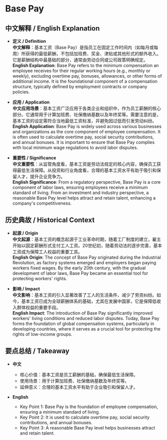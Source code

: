 # Base Pay

## 中文解释 / English Explanation

* **定义 / Definition**  
  **中文解释**：基本工资（Base Pay）是指员工在固定工作时间内（如每月或每周）所获得的最低薪酬，不包括加班费、奖金、津贴或其他形式的额外收入。它是薪酬结构中最基础的部分，通常由劳动合同或公司政策明确规定。  
  **English Explanation**: Base Pay refers to the minimum compensation an employee receives for their regular working hours (e.g., monthly or weekly), excluding overtime pay, bonuses, allowances, or other forms of additional income. It is the foundational component of a compensation structure, typically defined by employment contracts or company policies.

* **应用 / Application**  
  **中文应用场景**：基本工资广泛应用于各类企业和组织中，作为员工薪酬的核心部分。它通常用于计算加班费、社保缴纳基数以及年终奖等。需要注意的是，基本工资的设定需符合当地最低工资标准，并避免因过低而引发劳动纠纷。  
  **English Application**: Base Pay is widely used across various businesses and organizations as the core component of employee compensation. It is often used to calculate overtime pay, social security contributions, and annual bonuses. It is important to ensure that Base Pay complies with local minimum wage regulations to avoid labor disputes.

* **重要性 / Significance**  
  **中文重要性**：从监管角度看，基本工资是劳动法规定的核心内容，确保员工获得最低生活保障。从投资和行业角度看，合理的基本工资水平有助于吸引和保留人才，提升企业竞争力。  
  **English Significance**: From a regulatory perspective, Base Pay is a core component of labor laws, ensuring employees receive a minimum standard of living. From an investment and industry perspective, a reasonable Base Pay level helps attract and retain talent, enhancing a company's competitiveness.

## 历史典故 / Historical Context

* **起源 / Origin**  
  **中文起源**：基本工资的概念起源于工业革命时期，随着工厂制度的建立，雇主开始以固定薪酬形式支付工人工资。20世纪初，随着劳动法的逐步完善，基本工资成为保障工人权益的重要工具。  
  **English Origin**: The concept of Base Pay originated during the Industrial Revolution, as factory systems emerged and employers began paying workers fixed wages. By the early 20th century, with the gradual development of labor laws, Base Pay became an essential tool for protecting workers' rights.

* **影响 / Impact**  
  **中文影响**：基本工资的引入显著改善了工人的生活条件，减少了劳资纠纷。如今，基本工资已成为全球薪酬体系的基础，尤其在发展中国家，它是保障低收入群体权益的重要手段。  
  **English Impact**: The introduction of Base Pay significantly improved workers' living conditions and reduced labor disputes. Today, Base Pay forms the foundation of global compensation systems, particularly in developing countries, where it serves as a crucial tool for protecting the rights of low-income groups.

## 要点总结 / Takeaway

* **中文**  
  - 核心价值：基本工资是员工薪酬的基础，确保最低生活保障。  
  - 使用场景：用于计算加班费、社保缴纳基数及年终奖等。  
  - 延伸意义：合理的基本工资水平有助于企业吸引和保留人才。  

* **English**  
  - Key Point 1: Base Pay is the foundation of employee compensation, ensuring a minimum standard of living.  
  - Key Point 2: It is used to calculate overtime pay, social security contributions, and annual bonuses.  
  - Key Point 3: A reasonable Base Pay level helps businesses attract and retain talent.